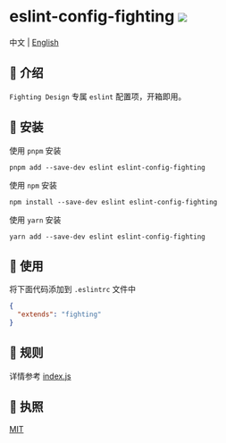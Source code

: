 # eslint-config-fighting <a href="https://www.npmjs.com/package/eslint-config-fighting"><img src="https://badgen.net/npm/v/eslint-config-fighting" /></a>

中文 | <a href="https://github.com/FightingDesign/fighting-design/blob/master/packages/eslint-config/README.en-US.md">English</a>

## 🤟 介绍

`Fighting Design` 专属 `eslint` 配置项，开箱即用。

## 🔑 安装

使用 `pnpm` 安装

```shell
pnpm add --save-dev eslint eslint-config-fighting
```

使用 `npm` 安装

```shell
npm install --save-dev eslint eslint-config-fighting
```

使用 `yarn` 安装

```shell
yarn add --save-dev eslint eslint-config-fighting
```

## 🐳 使用

将下面代码添加到 `.eslintrc` 文件中

```json
{
  "extends": "fighting"
}
```

## 🚧 规则

详情参考 [index.js](https://github.com/FightingDesign/fighting-design/blob/master/packages/eslint-config/index.js)

## 💬 执照

[MIT](https://github.com/FightingDesign/fighting-design/blob/master/packages/eslint-config/LICENSE)
